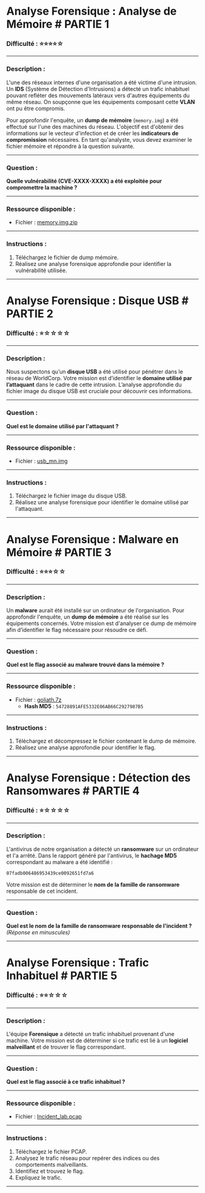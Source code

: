 # Analyse Forensique : Analyse de Mémoire # PARTIE 1

### Difficulté : ⭐⭐⭐⭐☆

---

### Description :

L'une des réseaux internes d'une organisation a été victime d'une intrusion. Un **IDS** (Système de Détection d'Intrusions) a détecté un trafic inhabituel pouvant refléter des mouvements latéraux vers d'autres équipements du même réseau. On soupçonne que les équipements composant cette **VLAN** ont pu être compromis.

Pour approfondir l'enquête, un **dump de mémoire** (`memory.img`) a été effectué sur l'une des machines du réseau. L'objectif est d'obtenir des informations sur le vecteur d'infection et de créer les **indicateurs de compromission** nécessaires. En tant qu'analyste, vous devez examiner le fichier mémoire et répondre à la question suivante.

---

### Question :

**Quelle vulnérabilité (CVE-XXXX-XXXX) a été exploitée pour compromettre la machine ?**

---

### Ressource disponible :

- Fichier : [memory.img.zip]()

---

### Instructions :

1. Téléchargez le fichier de dump mémoire.
2. Réalisez une analyse forensique approfondie pour identifier la vulnérabilité utilisée.

---

# Analyse Forensique : Disque USB # PARTIE 2

### Difficulté : ⭐☆☆☆☆

---

### Description :

Nous suspectons qu’un **disque USB** a été utilisé pour pénétrer dans le réseau de WorldCorp. Votre mission est d’identifier le **domaine utilisé par l’attaquant** dans le cadre de cette intrusion. L’analyse approfondie du fichier image du disque USB est cruciale pour découvrir ces informations.

---

### Question :

**Quel est le domaine utilisé par l'attaquant ?**

---

### Ressource disponible :

- Fichier : [usb_mn.img]()

---

### Instructions :

1. Téléchargez le fichier image du disque USB.
2. Réalisez une analyse forensique pour identifier le domaine utilisé par l'attaquant.

---

# Analyse Forensique : Malware en Mémoire  # PARTIE 3

### Difficulté : ⭐⭐⭐☆☆

---

### Description :

Un **malware** aurait été installé sur un ordinateur de l'organisation. Pour approfondir l'enquête, un **dump de mémoire** a été réalisé sur les équipements concernés. Votre mission est d'analyser ce dump de mémoire afin d’identifier le flag nécessaire pour résoudre ce défi.

---

### Question :

**Quel est le flag associé au malware trouvé dans la mémoire ?**

---

### Ressource disponible :

- Fichier : [goliath.7z]()
  - **Hash MD5** : `54728891AFE5332E06AB66C2927987B5`

---

### Instructions :

1. Téléchargez et décompressez le fichier contenant le dump de mémoire.
2. Réalisez une analyse approfondie pour identifier le flag.

---

# Analyse Forensique : Détection des Ransomwares  # PARTIE 4

### Difficulté : ⭐☆☆☆☆

---

### Description :

L'antivirus de notre organisation a détecté un **ransomware** sur un ordinateur et l'a arrêté. Dans le rapport généré par l'antivirus, le **hachage MD5** correspondant au malware a été identifié :

`07fadb006486953439ce0092651fd7a6`

Votre mission est de déterminer le **nom de la famille de ransomware** responsable de cet incident.

---

### Question :

**Quel est le nom de la famille de ransomware responsable de l'incident ?**  
*(Réponse en minuscules)*

---

# Analyse Forensique : Trafic Inhabituel  # PARTIE 5

### Difficulté : ⭐⭐☆☆☆

---

### Description :

L'équipe **Forensique** a détecté un trafic inhabituel provenant d'une machine. Votre mission est de déterminer si ce trafic est lié à un **logiciel malveillant** et de trouver le flag correspondant.

---

### Question :

**Quel est le flag associé à ce trafic inhabituel ?**

---

### Ressource disponible :

- Fichier : [Incident_lab.pcap](Incident_lab.pcap)

---

### Instructions :

1. Téléchargez le fichier PCAP.
2. Analysez le trafic réseau pour repérer des indices ou des comportements malveillants.
3. Identifiez et trouvez le flag.
4. Expliquez le trafic.

---
